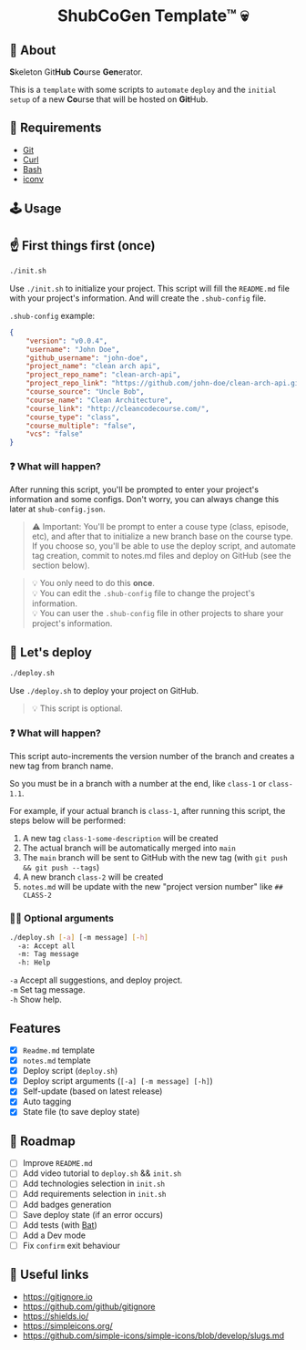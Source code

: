 # <p align="center">ShubCoGen Template™ 💀</p>

<!-- TODO: Add image --->

## 💬 About

**S**keleton Git**Hub** **Co**urse **Gen**erator.

This is a `template` with some scripts to `automate` `deploy` and the `initial setup` of a new **Co**urse that will be hosted on **Git**Hub.

## 📜 Requirements
- [Git](https://git-scm.com/)
- [Curl](https://curl.haxx.se/)
- [Bash](https://www.gnu.org/software/bash/)
- [iconv](https://ss64.com/bash/iconv.html)

## 🕹 Usage

## ☝️ First things first (once)

```sh
./init.sh
```
<!-- TODO: Add example image --->

Use `./init.sh` to initialize your project.
This script will fill the `README.md` file with your project's information. And will create the `.shub-config` file.

`.shub-config` example:
```json
{
    "version": "v0.0.4",
    "username": "John Doe",
    "github_username": "john-doe",
    "project_name": "clean arch api",
    "project_repo_name": "clean-arch-api",
    "project_repo_link": "https://github.com/john-doe/clean-arch-api.git",
    "course_source": "Uncle Bob",
    "course_name": "Clean Architecture",
    "course_link": "http://cleancodecourse.com/",
    "course_type": "class",
    "course_multiple": "false",
    "vcs": "false"
}
```

### ❓ What will happen?

After running this script, you'll be prompted to enter your project's information and some configs. Don't worry, you can always change this later at `shub-config.json`.

> ⚠️ Important: You'll be prompt to enter a couse type (class, episode, etc), and after that to initialize a new branch base on the course type. If you choose so, you'll be able to use the deploy script, and automate tag creation, commit to notes.md files and deploy on GitHub (see the section below).

> 💡 You only need to do this **once**.  
> 💡 You can edit the `.shub-config` file to change the project's information.  
> 💡 You can user the `.shub-config` file in other projects to share your project's information.

## 🚀 Let's deploy


```sh
./deploy.sh
```

<!-- TODO: Add example image --->

Use `./deploy.sh` to deploy your project on GitHub.
> 💡 This script is optional.

### ❓ What will happen?

This script auto-increments the version number of the branch and creates a new tag from branch name.

So you must be in a branch with a number at the end, like `class-1` or `class-1.1`.

For example, if your actual branch is `class-1`, after running this script, the steps below will be performed:

1. A new tag `class-1-some-description` will be created
2. The actual branch will be automatically merged into `main`
3. The `main` branch will be sent to GitHub with the new tag (with `git push && git push --tags`)
4. A new branch `class-2` will be created
5. `notes.md` will be update with the new "project version number" like `## CLASS-2`

### 🤷‍♂️ Optional arguments

```sh
./deploy.sh [-a] [-m message] [-h]
  -a: Accept all
  -m: Tag message
  -h: Help
```

`-a` Accept all suggestions, and deploy project.  
`-m` Set tag message.  
`-h` Show help.  

## Features
- [x] `Readme.md` template
- [x] `notes.md` template
- [x] Deploy script (`deploy.sh`)
- [x] Deploy script arguments (`[-a] [-m message] [-h]`)
- [x] Self-update (based on latest release)
- [x] Auto tagging
- [x] State file (to save deploy state)

## 📌 Roadmap
- [ ] Improve `README.md`
- [ ] Add video tutorial to `deploy.sh` && `init.sh`
- [ ] Add technologies selection in `init.sh`
- [ ] Add requirements selection in `init.sh`
- [ ] Add badges generation
- [ ] Save deploy state (if an error occurs)
- [ ] Add tests (with [Bat](https://github.com/bats-core/bats-core))
- [ ] Add a Dev mode
- [ ] Fix `confirm` exit behaviour

## 🔗 Useful links
- https://gitignore.io
- https://github.com/github/gitignore
- https://shields.io/
- https://simpleicons.org/
- https://github.com/simple-icons/simple-icons/blob/develop/slugs.md
